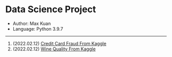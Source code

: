 # Data Science Project
- Author: Max Kuan
- Language: Python 3.9.7

---
1. (2022.02.12) [Credit Card Fraud From Kaggle](https://github.com/WeiTaKuan/data_science_project/blob/main/CreditCardFraud/Exploratory_Data_Analysis.ipynb)
2. (2022.02.12) [Wine Quality From Kaggle](https://github.com/WeiTaKuan/data_science_project/blob/main/Wine%20Quality/Exploratory_Data_Analysis.ipynb)
